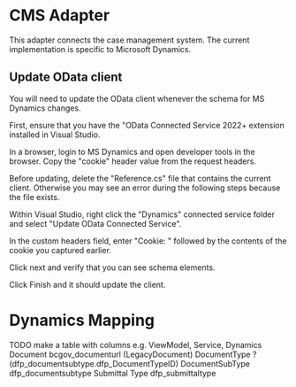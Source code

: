 # CMS Adapter

This adapter connects the case management system.  The current implementation is specific to Microsoft Dynamics.

## Update OData client

You will need to update the OData client whenever the schema for MS Dynamics changes.

First, ensure that you have the "OData Connected Service 2022+ extension installed in Visual Studio.

In a browser, login to MS Dynamics and open developer tools in the browser.  Copy the "cookie" header value from the request headers.

Before updating, delete the "Reference.cs" file that contains the current client.  Otherwise you may see an error during the following steps because the file exists.

Within Visual Studio, right click the "Dynamics" connected service folder and select "Update OData Connected Service".

In the custom headers field, enter "Cookie: " followed by the contents of the cookie you captured earlier.

Click next and verify that you can see schema elements.

Click Finish and it should update the client.

# Dynamics Mapping

TODO make a table with columns e.g. ViewModel, Service, Dynamics
Document bcgov_documenturl (LegacyDocument)
DocumentType ? (dfp_documentsubtype.dfp_DocumentTypeID)
DocumentSubType dfp_documentsubtype
Submittal Type dfp_submittaltype
